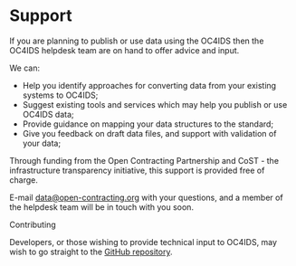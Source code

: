 # Support

If you are planning to publish or use data using the OC4IDS then the OC4IDS helpdesk team are on hand to offer advice and input.

We can:

* Help you identify approaches for converting data from your existing systems to OC4IDS;
* Suggest existing tools and services which may help you publish or use OC4IDS data;
* Provide guidance on mapping your data structures to the standard;
* Give you feedback on draft data files, and support with validation of your data;

Through funding from the Open Contracting Partnership and CoST - the infrastructure transparency initiative, this support is provided free of charge.

E-mail <a href="mailto:data@open-contracting.org">data@open-contracting.org</a> with your questions, and a member of the helpdesk team will be in touch with you soon.

<div class="example hint" markdown=1>

<p class="first admonition-title">Contributing</p>

Developers, or those wishing to provide technical input to OC4IDS, may wish to go straight to the [GitHub repository](https://github.com/open-contracting/infrastructure).

</div>
